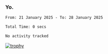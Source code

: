 ### Yo.

<!--START_SECTION:waka-->

```txt
From: 21 January 2025 - To: 28 January 2025

Total Time: 0 secs

No activity tracked
```

<!--END_SECTION:waka-->

[![trophy](https://github-profile-trophy.vercel.app/?username=njammy&row=2&column=3&theme=juicyfresh)](https://github.com/ryo-ma/github-profile-trophy)

